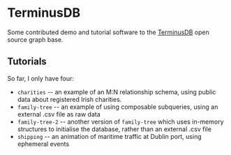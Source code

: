 # TerminusDB
Some contributed demo and tutorial software to the [TerminusDB](https://terminusdb.com/) open source graph base.

## Tutorials
So far,  I only have four:
* `charities` -- an example of an M:N relationship schema,  using public data about registered Irish charities.
* `family-tree` -- an example of using composable subqueries,  using an external .csv file as raw data
* `family-tree-2` -- another version of `family-tree` which uses in-memory structures to initialise the database,  rather than an external .csv file
* `shipping` -- an animation of maritime traffic at Dublin port, using ephemeral events
